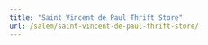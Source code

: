 ```yaml
---
title: "Saint Vincent de Paul Thrift Store"
url: /salem/saint-vincent-de-paul-thrift-store/
---
```

